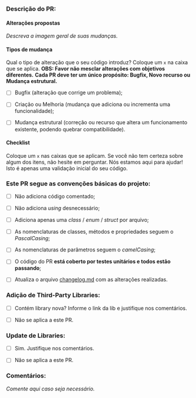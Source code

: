 ### Descrição do PR:


#### Alterações propostas

*Descreva a imagem geral de suas mudanças.*


#### Tipos de mudança
Qual o tipo de alteração que o seu código introduz? Coloque um ```x``` na caixa que se aplica.
**OBS: Favor não mesclar alterações com objetivos diferentes.**
**Cada PR deve ter um único propósito: Bugfix, Novo recurso ou Mudança estrutural.**

- [ ] Bugfix (alteração que corrige um problema);
- [ ] Criação ou Melhoria (mudança que adiciona ou incrementa uma funcionalidade);
- [ ] Mudança estrutural (correção ou recurso que altera um funcionamento existente, podendo quebrar compatibilidade).


#### Checklist

Coloque um ```x``` nas caixas que se aplicam.
Se você não tem certeza sobre algum dos itens, não hesite em perguntar. Nós estamos aqui para ajudar!
Isto é apenas uma validação inicial do seu código.


### Este PR segue as convenções básicas do projeto:
- [ ] Não adiciona código comentado;
- [ ] Não adiciona *using* desnecessário;
- [ ] Adiciona apenas uma *class* / *enum* / *struct* por arquivo;
- [ ] As nomenclaturas de classes, métodos e propriedades seguem o *PascalCasing*;
- [ ] As nomenclaturas de parâmetros seguem o *camelCasing*;
- [ ] O código do PR **está coberto por testes unitários e todos estão passando**;
- [ ] Atualiza o arquivo [changelog.md](changelog.md) com as alterações realizadas.


### Adição de Third-Party Libraries:
- [ ] Contém library nova? Informe o link da lib e justifique nos comentários.
- [ ] Não se aplica a este PR.


### Update de Libraries:
- [ ] Sim. Justifique nos comentários.
- [ ] Não se aplica a este PR.


### Comentários:
*Comente aqui caso seja necessário.*
